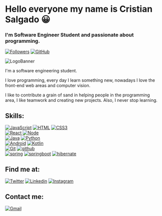 # Hello everyone my name is Cristian Salgado 😀


### I'm Software Engineer Student and passionate about programming.

[![Followers](https://img.shields.io/twitter/follow/Criss_A_S?color=%23530AF0&logo=Twitter&style=for-the-badge)](https://twitter.com/Criss_A_S)
[![GitHub](https://img.shields.io/github/followers/Cristian-AS?color=%23530AF0&logo=GitHub&style=for-the-badge)](https://github.com/Cristian-AS)<br/>

![LogoBanner](https://media.istockphoto.com/vectors/computer-science-word-concepts-banner-vector-id1173371416?k=20&m=1173371416&s=170667a&w=0&h=g-s5C75Vf0rlkQc7LpPJUIIvTg4gIJtmkaTfNLQ9hOQ=)

I'm a software engineering student.

I love programming, every day I learn something new, nowadays I love the front-end web areas and computer vision.

I like to contribute a grain of sand in helping people in the programming area, I like teamwork and creating new projects. Also, I never stop learning.

## Skills:
[![JavaScript](https://img.shields.io/badge/JavaScript-FFFF00?style=for-the-badge&logo=JavaScript&logoColor=white&labelColor=101010)](https://github.com/Cristian-AS/Cristian-AS/blob/main)
[![HTML](https://img.shields.io/badge/HTML5-E34F26?style=for-the-badge&logo=HTML5&logoColor=white&labelColor=101010)](https://github.com/Cristian-AS/Cristian-AS/blob/main)
[![CSS3](https://img.shields.io/badge/CSS3-1572B6?style=for-the-badge&logo=CSS3&logoColor=white&labelColor=101010)](https://github.com/Cristian-AS/Cristian-AS/blob/main)<br/>
[![React](https://img.shields.io/badge/React-5DADE2?style=for-the-badge&logo=React&logoColor=white&labelColor=101010)](https://github.com/Cristian-AS/Cristian-AS/blob/main)
[![Node](https://img.shields.io/badge/NodeJS-2ECC71?style=for-the-badge&logo=Node.js&logoColor=white&labelColor=101010)](https://github.com/Cristian-AS/Cristian-AS/blob/main)<br/>
[![Java](https://img.shields.io/badge/Java-007396?style=for-the-badge&logo=Java&logoColor=white&labelColor=101010)](https://github.com/Cristian-AS/Cristian-AS/blob/main)
[![Python](https://img.shields.io/badge/Python-3776AB?style=for-the-badge&logo=Python&logoColor=white&labelColor=101010)](https://github.com/Cristian-AS/Cristian-AS/blob/main)<br/>
[![Android](https://img.shields.io/badge/Android-17A589?style=for-the-badge&logo=Android&logoColor=white&labelColor=101010)](https://github.com/Cristian-AS/Cristian-AS/blob/main)
[![Kotlin](https://img.shields.io/badge/Kotlin-7D3C98?style=for-the-badge&logo=Kotlin&logoColor=white&labelColor=101010)](https://github.com/Cristian-AS/Cristian-AS/blob/main)<br/>
[![Git](https://img.shields.io/badge/Git-F39C12?style=for-the-badge&logo=Git&logoColor=white&labelColor=101010)](https://github.com/Cristian-AS/Cristian-AS/blob/main)
[![github](https://img.shields.io/badge/github-181717?style=for-the-badge&logo=github&logoColor=white&labelColor=#181717)](https://github.com/Cristian-AS/Cristian-AS/blob/main)<br/>
[![spring](https://img.shields.io/badge/spring-#6DB33F?style=for-the-badge&logo=spring&logoColor=white&labelColor=#6DB33F)](https://github.com/Cristian-AS/Cristian-AS/blob/main)
[![springboot](https://img.shields.io/badge/springboot-#6DB33F?style=for-the-badge&logo=springboot&logoColor=white&labelColor=##6DB33F)](https://github.com/Cristian-AS/Cristian-AS/blob/main)
[![hibernate](https://img.shields.io/badge/hibernate-#59666C?style=for-the-badge&logo=hibernate&logoColor=white&labelColor=#59666C)](https://github.com/Cristian-AS/Cristian-AS/blob/main)

## Find me at:
[![Twitter](https://img.shields.io/badge/Twitter-@Cristian_A_S-1DA1F2?style=for-the-badge&logo=Twitter&logoColor=white&labelColor=101010)](https://twitter.com/Criss_A_S)
[![Linkedin](https://img.shields.io/badge/Linkedin-Cristian_Salgado-0A66C2?style=for-the-badge&logo=Linkedin&logoColor=white&labelColor=101010)](https://www.linkedin.com/in/cristian-avenda%C3%B1o-salgado/)
[![Instagram](https://img.shields.io/badge/Instagram-Cristian_Salgado-E4405F?style=for-the-badge&logo=Instagram&logoColor=white&labelColor=101010)](https://www.instagram.com/cristiian_salgadoo/)


## Contact me:
[![Gmail](https://img.shields.io/badge/Gmail-CristianSalgado312@Gmail.com-E4405F?style=for-the-badge&logo=Gmail&logoColor=white&labelColor=101010)](mailto:cristiansalgado312@gmail.com?subject=Hola%20Cristian%20Salgado)

